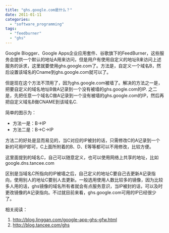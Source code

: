 ```yaml
---
title: "ghs.google.com是什么？"
date: 2011-01-11
categories: 
  - "software_programming"
tags: 
  - "feedburner"
  - "ghs"
---
```


Google Blogger、Google Apps企业应用套件、谷歌旗下的FeedBurner，这些服务会提供一个默认的地址A用来访问，但是用户有使用自定义的地址B来访问上述服务的诉求，这里就要使用ghs.google.com了。方法是，自定义一个域名B，然后设置该域名的Cname到ghs.google.com就可以了。

但是现在这个方法不顶用了，因为ghs.google.com被墙了。解决的方法之一是，把要自定义的域名地址B做A记录到一个没有被墙的ghs.google.com的IP. 之二是，先把任意一个域名C做A记录到一个没有被墙的ghs.google.com的IP，然后再把自定义域名B做CNAME到该域名C.

简单的图示为：

- 方法一是：B→IP
- 方法二是：B→C→IP

方法二的好处是显而易见的，当C对应的IP被封的话，只需修改C的A记录到一个新的可用IP即可，C上面所附着的B、D、E等等都可以不用修改，比较方便。

这里面提到的域名C，自己可以随意定义，也可以使用网络上共享的地址，比如google.dns.tancee.com

区别是当域名C所指向的IP被墙之后，自己定义的地址C要自己去更新A记录指向，使用别人的地址C要别人去更新。一般选用使用人数比较多的镜像，因为比较多人用的话，ghs镜像的域名所有者就会有点服务意识，当IP被封的话，可以及时更改镜像的A记录指向。不过就目前来看，ghs.google.com可用的IP已经很少了。

相关阅读：

1. http://blog.linggan.com/google-app-ghs-gfw.html
2. http://blog.tancee.com/ghs
